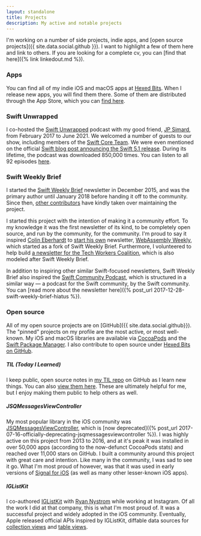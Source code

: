 ```yaml
---
layout: standalone
title: Projects
description: My active and notable projects
---
```


I'm working on a number of side projects, indie apps, and [open source projects]({{ site.data.social.github }}).
I want to highlight a few of them here and link to others.
If you are looking for a complete cv, you can [find that here]({% link linkedout.md %}).

### Apps

You can find all of my indie iOS and macOS apps at [Hexed Bits](https://hexedbits.com). When I release new apps, you will find them there. Some of them are distributed through the App Store, which you can [find here](https://apps.apple.com/us/developer/jesse-squires/id492262762).

### Swift Unwrapped

I co-hosted the [Swift Unwrapped](https://swiftunwrapped.github.io) podcast with my good friend, [JP Simard](https://www.jpsim.com), from February 2017 to June 2021. We welcomed a number of guests to our show, including members of the [Swift Core Team](https://swift.org/community/#community-structure). We were even mentioned on the official [Swift blog post announcing the Swift 5.1 release](https://swift.org/blog/swift-5-1-released/). During its lifetime, the podcast was downloaded 850,000 times. You can listen to all 92 episodes [here](https://swiftunwrapped.github.io).

### Swift Weekly Brief

I started the [Swift Weekly Brief](https://swiftweekly.github.io) newsletter in December 2015, and was the primary author until January 2018 before handing it off to the community. Since then, [other contributors](https://swiftweekly.github.io/authors/) have kindly taken over maintaining the project.

I started this project with the intention of making it a community effort. To my knowledge it was the first newsletter of its kind, to be completely open source, and run by the community, for the community. I'm proud to say it inspired [Colin Eberhardt](https://twitter.com/ColinEberhardt) to [start his own](https://github.com/SwiftWeekly/swiftweekly.github.io/issues/339) newsletter, [WebAssembly Weekly](http://wasmweekly.news), which started as a fork of Swift Weekly Brief. Furthermore, I volunteered to help build [a newsletter for the Tech Workers Coalition](https://github.com/techworkersco/techworkersco.github.io), which is also modeled after Swift Weekly Brief.

In addition to inspiring other similar Swift-focused newsletters, Swift Weekly Brief also inspired the [Swift Community Podcast](https://github.com/SwiftCommunityPodcast), which is structured in a similar way &mdash; a podcast for the Swift community, by the Swift community. You can [read more about the newsletter here]({% post_url 2017-12-28-swift-weekly-brief-hiatus %}).

### Open source

All of my open source projects are on [GitHub]({{ site.data.social.github}}). The "pinned" projects on my profile are the most active, or most well-known. My iOS and macOS libraries are available via [CocoaPods](https://cocoapods.org/owners/1808) and the [Swift Package Manager](https://swiftpackageindex.com/jessesquires/). I also contribute to open source under [Hexed Bits on GitHub](https://github.com/hexedbits).

##### TIL (Today I Learned)

I keep public, open source notes in [my TIL repo](https://github.com/jessesquires/til) on GitHub as I learn new things. You can also [view them here](https://jessesquires.github.io/TIL/). These are ultimately helpful for me, but I enjoy making them public to help others as well.

##### JSQMessagesViewController

My most popular library in the iOS community was [JSQMessagesViewController](https://github.com/jessesquires/JSQMessagesViewController), which is [now deprecated]({% post_url 2017-07-16-officially-deprecating-jsqmessagesviewcontroller %}). I was highly active on this project from 2013 to 2016, and at it's peak it was installed in over 50,000 apps (according to the now-defunct CocoaPods stats) and reached over 11,000 stars on GitHub. I built a community around this project with great care and intention. Like many in the community, I was sad to see it go. What I'm most proud of however, was that it was used in early versions of [Signal for iOS](https://signal.org) (as well as many other lesser-known iOS apps).

##### IGListKit

I co-authored [IGListKit](https://www.github.com/Instagram/IGListKit) with [Ryan Nystrom](https://twitter.com/_ryannystrom) while working at Instagram. Of all the work I did at that company, this is what I'm most proud of. It was a successful project and widely adopted in the iOS community. Eventually, Apple released official APIs inspired by IGListKit, diffable data sources for [collection views](https://developer.apple.com/documentation/uikit/uicollectionviewdiffabledatasource) and [table views](https://developer.apple.com/documentation/uikit/uitableviewdiffabledatasource).
